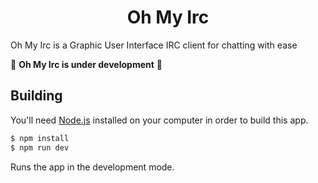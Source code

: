 <h1 align="center">
  Oh My Irc
</h1>

Oh My Irc is a Graphic User Interface IRC client for chatting with ease

🚧 **Oh My Irc is under development** 🚧


## Building

You'll need [Node.js](https://nodejs.org) installed on your computer in order to build this app.

```bash
$ npm install
$ npm run dev
```

Runs the app in the development mode.<br/>